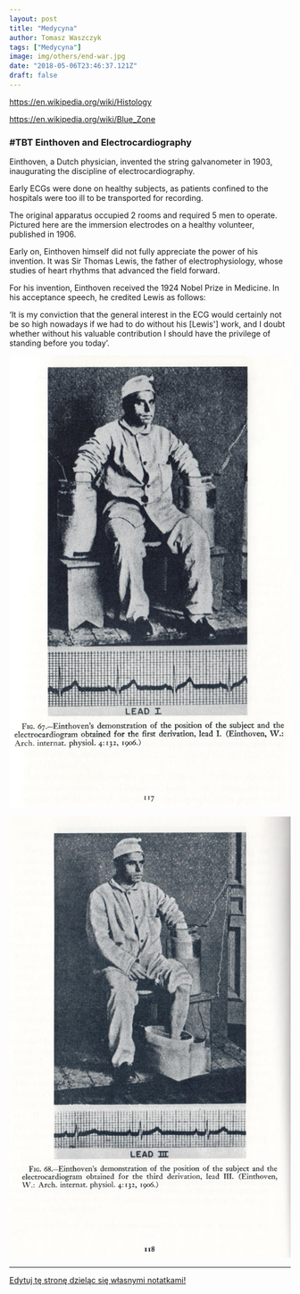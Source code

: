 ```yaml
---
layout: post
title: "Medycyna"
author: Tomasz Waszczyk
tags: ["Medycyna"]
image: img/others/end-war.jpg
date: "2018-05-06T23:46:37.121Z"
draft: false
---
```


https://en.wikipedia.org/wiki/Histology

https://en.wikipedia.org/wiki/Blue_Zone

### #TBT Einthoven and Electrocardiography

Einthoven, a Dutch physician, invented the string galvanometer in 1903, inaugurating the discipline of electrocardiography. 

Early ECGs were done on healthy subjects, as patients confined to the hospitals were too ill to be transported for recording.

The original apparatus occupied 2 rooms and required 5 men to operate. Pictured here are the immersion electrodes on a healthy volunteer, published in 1906.

Early on, Einthoven himself did not fully appreciate the power of his invention. It was Sir Thomas Lewis, the father of electrophysiology, whose studies of heart rhythms that advanced the field forward.

For his invention, Einthoven received the 1924 Nobel Prize in Medicine. In his acceptance speech, he credited Lewis as follows:

‘It is my conviction that the general interest in the ECG would certainly not be so high nowadays if we had to do without his [Lewis'] work, and I doubt whether without his valuable contribution I should have the privilege of standing before you today’.

![](./img/medicine/0.jpeg)

![](./img/medicine/1.jpeg)

---

<a href="https://github.com/TomaszWaszczyk/historia.waszczyk.com/edit/master/src/content/medicine.md" target="_blank">Edytuj tę stronę dzieląc się własnymi notatkami!</a>
